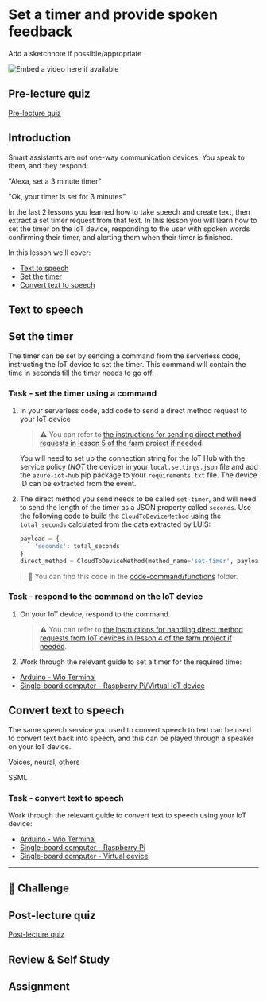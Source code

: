 # Set a timer and provide spoken feedback

Add a sketchnote if possible/appropriate

![Embed a video here if available](video-url)

## Pre-lecture quiz

[Pre-lecture quiz](https://brave-island-0b7c7f50f.azurestaticapps.net/quiz/45)

## Introduction

Smart assistants are not one-way communication devices. You speak to them, and they respond:

"Alexa, set a 3 minute timer"

"Ok, your timer is set for 3 minutes"

In the last 2 lessons you learned how to take speech and create text, then extract a set timer request from that text. In this lesson you will learn how to set the timer on the IoT device, responding to the user with spoken words confirming their timer, and alerting them when their timer is finished.

In this lesson we'll cover:

* [Text to speech](#text-to-speech)
* [Set the timer](#set-the-timer)
* [Convert text to speech](#convert-text-to-speech)

## Text to speech













## Set the timer

The timer can be set by sending a command from the serverless code, instructing the IoT device to set the timer. This command will contain the time in seconds till the timer needs to go off.

### Task - set the timer using a command

1. In your serverless code, add code to send a direct method request to your IoT device

    > ⚠️ You can refer to [the instructions for sending direct method requests in lesson 5 of the farm project if needed](../../../2-farm/lessons/5-migrate-application-to-the-cloud/README.md#send-direct-method-requests-from-serverless-code).

    You will need to set up the connection string for the IoT Hub with the service policy (*NOT* the device) in your `local.settings.json` file and add the `azure-iot-hub` pip package to your `requirements.txt` file. The device ID can be extracted from the event.

1. The direct method you send needs to be called `set-timer`, and will need to send the length of the timer as a JSON property called `seconds`. Use the following code to build the `CloudToDeviceMethod` using the `total_seconds` calculated from the data extracted by LUIS:

    ```python
    payload = {
        'seconds': total_seconds
    }
    direct_method = CloudToDeviceMethod(method_name='set-timer', payload=json.dumps(payload))
    ```

> 💁 You can find this code in the [code-command/functions](code-command/functions) folder.

### Task - respond to the command on the IoT device

1. On your IoT device, respond to the command.

    > ⚠️ You can refer to [the instructions for handling direct method requests from IoT devices in lesson 4 of the farm project if needed](../../../2-farm/lessons/4-migrate-your-plant-to-the-cloud#task---connect-your-iot-device-to-the-cloud).

1. Work through the relevant guide to set a timer for the required time:

* [Arduino - Wio Terminal](wio-terminal-set-timer.md)
* [Single-board computer - Raspberry Pi/Virtual IoT device](single-board-computer-set-timer.md)

## Convert text to speech

The same speech service you used to convert speech to text can be used to convert text back into speech, and this can be played through a speaker on your IoT device.

Voices, neural, others

SSML




### Task - convert text to speech

Work through the relevant guide to convert text to speech using your IoT device:

* [Arduino - Wio Terminal](wio-terminal-text-to-speech.md)
* [Single-board computer - Raspberry Pi](pi-text-to-speech.md)
* [Single-board computer - Virtual device](virtual-device-text-to-speech.md)

---

## 🚀 Challenge

## Post-lecture quiz

[Post-lecture quiz](https://brave-island-0b7c7f50f.azurestaticapps.net/quiz/46)

## Review & Self Study

## Assignment

[](assignment.md)

